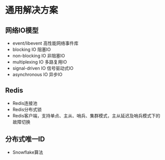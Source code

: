 # 通用解决方案

## 网络IO模型
- event/libevent 高性能网络事件库
- blocking IO 阻塞IO
- non-blocking IO 非阻塞IO
- multiplexing IO 多路复用IO
- signal-driven IO 信号驱动式IO
- asynchronous IO 异步IO

## Redis
- Redis连接池
- Redis分布式锁
- Redis客户端，支持单点、主从、哨兵、集群模式，主从延迟及哨兵模式下的故障切换

## 分布式唯一ID
- Snowflake算法

